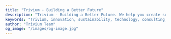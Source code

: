 ```yaml
---
title: "Trivium - Building a Better Future"
description: "Trivium - Building a Better Future. We help you create sustainable, innovative solutions for tomorrow's challenges."
keywords: "Trivium, innovation, sustainability, technology, consulting, digital transformation"
author: "Trivium Team"
og_image: "/images/og-image.jpg"
---
```

